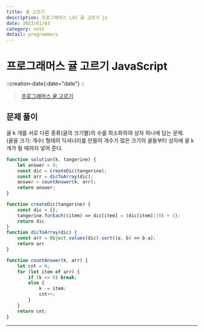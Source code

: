 ```yaml
---
title: 귤 고르기
description: 프로그래머스 LV2 귤 고르기 js
date: 2023/01/03
category: note
detail: programmers
---
```


# 프로그래머스 귤 고르기 JavaScript
::creation-date{:date="date"}
::

>  <a href="https://school.programmers.co.kr/learn/courses/30/lessons/138476" target="_blank" class="font-bold">프로그래머스 귤 고르기</a>

## 문제 풀이
귤 k 개를 서로 다른 종류(귤의 크기별)의 수를 최소화하여 상자 하나에 담는 문제.  
(귤을 크기: 개수) 형태의 딕셔너리를 만들어 개수가 많은 크기의 귤들부터 상자에 귤 k 개가 될 때까지 넣어 준다.

``` js [solution.js]
function solution(k, tangerine) {
    let answer = 0;
    const dic = createDic(tangerine);
    const arr = dicToArray(dic);
    answer = countAnswer(k, arr);
    return answer;
}

function createDic(tangerine) {
    const dic = {};
    tangerine.forEach((item) => dic[item] = (dic[item]||0) + 1);
    return dic
}
function dicToArray(dic) {
    const arr = Object.values(dic).sort((a, b) => b-a);
    return arr
}

function countAnswer(k, arr) {
    let cnt = 0;
    for (let item of arr) {
        if (k <= 0) break;
        else {
            k -= item;
            cnt++;
        }
    }
    return cnt;
}

```


---